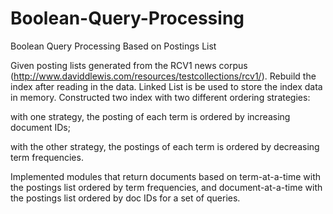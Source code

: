 # Boolean-Query-Processing
Boolean Query Processing Based on Postings List


Given posting lists generated from the RCV1 news corpus (http://www.daviddlewis.com/resources/testcollections/rcv1/). 
Rebuild the index after reading in the data. Linked List is be used to store the index data in memory. Constructed 
two index with two different ordering strategies: 

with one strategy, the posting of each term is ordered by increasing document IDs; 

with the other strategy, the postings of each term is ordered by decreasing term frequencies. 

Implemented modules that return documents based on term-at-a-time with the postings list ordered by term frequencies,
and document-at-a-time with the postings list ordered by doc IDs for a set of queries.
